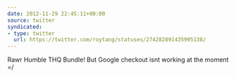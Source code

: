 ```yaml
---
date: 2012-11-29 22:45:11+00:00
source: twitter
syndicated:
- type: twitter
  url: https://twitter.com/roytang/statuses/274282891435995138/
---
```


Rawr Humble THQ Bundle! But Google checkout isnt working at the moment =/